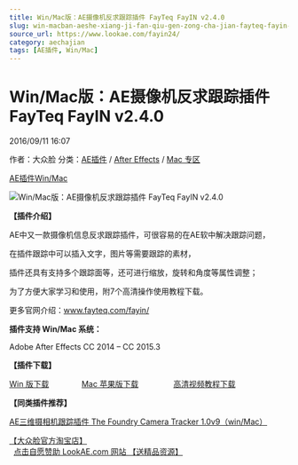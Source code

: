 ```yaml
---
title: Win/Mac版：AE摄像机反求跟踪插件 FayTeq FayIN v2.4.0
slug: win-macban-aeshe-xiang-ji-fan-qiu-gen-zong-cha-jian-fayteq-fayin-v2-4-0
source_url: https://www.lookae.com/fayin24/
category: aechajian
tags: [AE插件, Win/Mac]
---
```

# Win/Mac版：AE摄像机反求跟踪插件 FayTeq FayIN v2.4.0

2016/09/11 16:07

作者：大众脸
分类：[AE插件](https://www.lookae.com/after-effects/aechajian/) / [After Effects](https://www.lookae.com/after-effects/) / [Mac 专区](https://www.lookae.com/mac-osx/)

[AE插件](https://www.lookae.com/tag/ae%e6%8f%92%e4%bb%b6/)[Win/Mac](https://www.lookae.com/tag/winmac/)

![Win/Mac版：AE摄像机反求跟踪插件 FayTeq FayIN v2.4.0](https://www.lookae.com/wp-content/uploads/2016/01/FAYIN.jpg "Win/Mac版：AE摄像机反求跟踪插件 FayTeq FayIN v2.4.0-LookAE.com")

**【插件介绍】**

AE中又一款摄像机信息反求跟踪插件，可很容易的在AE软中解决跟踪问题，

在插件跟踪中可以插入文字，图片等需要跟踪的素材，

插件还具有支持多个跟踪面等，还可进行缩放，旋转和角度等属性调整；

为了方便大家学习和使用，附7个高清操作使用教程下载。

更多官网介绍：www.fayteq.com/fayin/

**插件支持 Win/Mac 系统：**

Adobe After Effects CC 2014 – CC 2015.3

**【插件下载】**

[Win 版下载](http://lookae.ctfile.com/fs/sjk156396706)               [Mac 苹果版下载](http://lookae.ctfile.com/fs/bvA156396673)                [高清视频教程下载](http://lookae.ctfile.com/file/141847475)

**【同类插件推荐】**

[AE三维摄相机跟踪插件 The Foundry Camera Tracker 1.0v9（win/Mac）](https://www.lookae.com/tracker109/)

[【大众脸官方淘宝店】](https://lookae.taobao.com/)                [点击自愿赞助 LookAE.com 网站 【送精品资源】](https://www.lookae.com/sponsor/)

